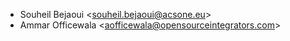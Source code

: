 - Souheil Bejaoui \<<souheil.bejaoui@acsone.eu>\>
- Ammar Officewala \<<aofficewala@opensourceintegrators.com>\>
